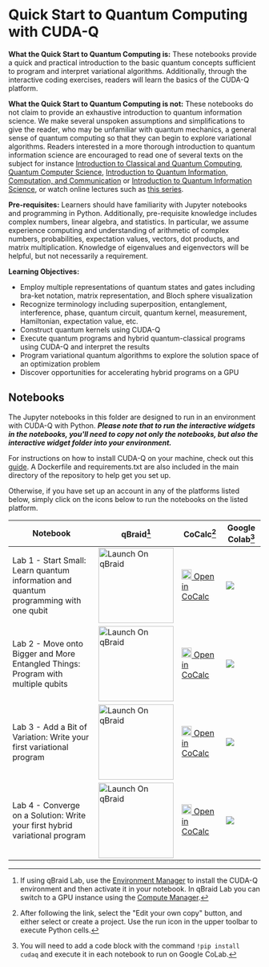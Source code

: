 # Quick Start to Quantum Computing with CUDA-Q

**What the Quick Start to Quantum Computing is:** These notebooks provide a quick and practical introduction to the basic quantum concepts sufficient to program and interpret variational algorithms. Additionally, through the interactive coding exercises, readers will learn the basics of the CUDA-Q platform.

**What the Quick Start to Quantum Computing is not:** These notebooks do not claim to provide an exhaustive introduction to quantum information science.  We make several unspoken assumptions and simplifications to give the reader, who may be unfamiliar with quantum mechanics, a general sense of quantum computing so that they can begin to explore variational algorithms. Readers interested in a more thorough introduction to quantum information science are encouraged to read one of several texts on the subject for instance [Introduction to Classical and Quantum Computing](https://www.thomaswong.net/introduction-to-classical-and-quantum-computing-1e4p.pdf), [Quantum Computer Science](http://mermin.lassp.cornell.edu/qcomp/CS483.html), [Introduction to Quantum Information, Computation, and Communication](https://girvin.sites.yale.edu/sites/default/files/files/_Girvin_Introduction_to_Quantum_2024_04_21_v45.pdf) or [Introduction to Quantum Information Science](https://qubit.guide), or watch online lectures such as [this series](https://www.youtube.com/playlist?list=PLkespgaZN4gmu0nWNmfMflVRqw0VPkCGH).

**Pre-requisites:** Learners should have familiarity with Jupyter notebooks and programming in Python.  Additionally, pre-requisite knowledge includes complex numbers, linear algebra, and statistics. In particular, we assume experience computing and understanding of arithmetic of complex numbers, probabilities, expectation values, vectors, dot products, and matrix multiplication. Knowledge of eigenvalues and eigenvectors will be helpful, but not necessarily a requirement.   

**Learning Objectives:**
* Employ multiple representations of quantum states and gates including bra-ket notation, matrix representation, and Bloch sphere visualization
* Recognize terminology including superposition, entanglement, interference, phase, quantum circuit, quantum kernel, measurement, Hamiltonian, expectation value, etc. 
* Construct quantum kernels using CUDA-Q
* Execute quantum programs and hybrid quantum-classical programs using CUDA-Q and interpret the results
* Program variational quantum algorithms to explore the solution space of an optimization problem
* Discover opportunities for accelerating hybrid programs on a GPU


## Notebooks
The Jupyter notebooks in this folder are designed to run in an environment with CUDA-Q with Python.  ***Please note that to run the interactive widgets in the notebooks, you'll need to copy not only the notebooks, but also the interactive widget folder into your environment.*** 

For instructions on how to install CUDA-Q on your machine, check out this [guide](https://nvidia.github.io/cuda-quantum/latest/using/quick_start.html#install-cuda-q).  A Dockerfile and requirements.txt are also included in the main directory of the repository to help get you set up.

Otherwise, if you have set up an account in any of the platforms listed below, 
simply click on the icons below to run the notebooks on the listed platform. 

| Notebook    |qBraid[^1] | CoCalc[^2]  | Google Colab[^3] |
| ----------- | ----------- |  ----------- | ----------- |
|Lab 1 - Start Small: Learn quantum information and quantum programming with one qubit  |<a href="https://account.qbraid.com/?gitHubUrl=https://github.com/NVIDIA/cuda-q-academic.git&redirectUrl=quick-start-to-quantum/01_quick_start_to_quantum.ipynb" target="_parent"><img src="https://qbraid-static.s3.amazonaws.com/logos/Launch_on_qBraid_white.png" alt="Launch On qBraid" width="150"/></a> | [<img src="https://cocalc.com/_next/static/media/icon.9f1b8851.svg" width=20/> Open in CoCalc](https://cocalc.com/github/NVIDIA/cuda-q-academic/blob/main/quick-start-to-quantum/01_quick_start_to_quantum.ipynb)| [![](https://colab.research.google.com/assets/colab-badge.svg)](https://colab.research.google.com/github/NVIDIA/cuda-q-academic/blob/main/quick-start-to-quantum/01_quick_start_to_quantum.ipynb)|
| Lab 2 - Move onto Bigger and More Entangled Things: Program with multiple qubits  |<a href="https://account.qbraid.com/?gitHubUrl=https://github.com/NVIDIA/cuda-q-academic.git&redirectUrl=quick-start-to-quantum/02_quick_start_to_quantum.ipynb" target="_parent"><img src="https://qbraid-static.s3.amazonaws.com/logos/Launch_on_qBraid_white.png" alt="Launch On qBraid" width="150"/></a> |[<img src="https://cocalc.com/_next/static/media/icon.9f1b8851.svg" width=20/> Open in CoCalc](https://cocalc.com/github/NVIDIA/cuda-q-academic/blob/main/quick-start-to-quantum/02_quick_start_to_quantum.ipynb) |  [![](https://colab.research.google.com/assets/colab-badge.svg)](https://colab.research.google.com/github/NVIDIA/cuda-q-academic/blob/main/quick-start-to-quantum/02_quick_start_to_quantum.ipynb)|
| Lab 3 - Add a Bit of Variation: Write your first variational program  |<a href="https://account.qbraid.com/?gitHubUrl=https://github.com/NVIDIA/cuda-q-academic.git&redirectUrl=quick-start-to-quantum/03_quick_start_to_quantum.ipynb" target="_parent"><img src="https://qbraid-static.s3.amazonaws.com/logos/Launch_on_qBraid_white.png" alt="Launch On qBraid" width="150"/></a> | [<img src="https://cocalc.com/_next/static/media/icon.9f1b8851.svg" width=20/> Open in CoCalc](https://cocalc.com/github/NVIDIA/cuda-q-academic/blob/main/quick-start-to-quantum/03_quick_start_to_quantum.ipynb)| [![](https://colab.research.google.com/assets/colab-badge.svg)](https://colab.research.google.com/github/NVIDIA/cuda-q-academic/blob/main/quick-start-to-quantum/03_quick_start_to_quantum.ipynb)|
| Lab 4 - Converge on a Solution: Write your first hybrid variational program  |<a href="https://account.qbraid.com/?gitHubUrl=https://github.com/NVIDIA/cuda-q-academic.git&redirectUrl=quick-start-to-quantum/04_quick_start_to_quantum.ipynb" target="_parent"><img src="https://qbraid-static.s3.amazonaws.com/logos/Launch_on_qBraid_white.png" alt="Launch On qBraid" width="150"/></a> | [<img src="https://cocalc.com/_next/static/media/icon.9f1b8851.svg" width=20/> Open in CoCalc](https://cocalc.com/github/NVIDIA/cuda-q-academic/blob/main/quick-start-to-quantum/04_quick_start_to_quantum.ipynb)|  [![](https://colab.research.google.com/assets/colab-badge.svg)](https://colab.research.google.com/github/NVIDIA/cuda-q-academic/blob/main/quick-start-to-quantum/04_quick_start_to_quantum.ipynb)|

[^1]:If using qBraid Lab, use the [Environment Manager](https://docs.qbraid.com/lab/user-guide/environments) to install the CUDA-Q environment and then activate it in your notebook. In qBraid Lab you can switch to a GPU instance using the [Compute Manager](https://docs.qbraid.com/lab/user-guide/compute-manager).
[^2]:After following the link, select the "Edit your own copy" button, and either select or create a project. Use the run icon in the upper toolbar to execute Python cells.
[^3]:You will need to add a code block with the command `!pip install cudaq` and execute it in each notebook to run on Google CoLab.  
